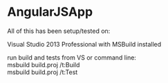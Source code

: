 # AngularJSApp

All of this has been setup/tested on: 

Visual Studio 2013 Professional with MSBuild installed 

run build and tests from VS or command line: <br />
msbuild build.proj /t:Build <br />
msbuild build.proj /t:Test <br />

